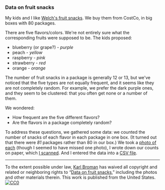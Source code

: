 ### Data on fruit snacks

My kids and I like
[Welch's fruit snacks](http://www.welchsfruitsnacks.com/). We buy them
from CostCo, in big boxes with 80 packages.

There are five flavors/colors. We're not entirely sure what the
corresponding fruits were supposed to be. The kids proposed:

- blueberry (or grape?) - _purple_
- peach - _yellow_
- raspberry - _pink_
- strawberry - _red_
- orange - _orange_

The number of fruit snacks in a package is generally 12 or 13, but
we've noticed that the five types are not equally frequent, and it
seems like they are not completely random.  For example, we prefer the
dark purple ones, and they seem to be clustered: that you often get
none or a number of them.

We wondered:

- How frequent are the five different flavors?
- Are the flavors in a package completely random?

To address these questions, we gathered some data: we counted the
number of snacks of each flavor in each package in one box. (It turned
out that there were _81_ packages rather than 80 in our box.) We took
a [photo of each](Photos/) (though I seemed to have missed one
photo), I wrote down our counts on paper, which
[I scanned](Data/fruit_snacks_scanned.pdf). And I entered the data
into a [CSV file](Data/fruit_snacks.csv).

---

To the extent possible under law,
[Karl Broman](http://github.com/kbroman)
has waived all copyright and related or neighboring rights to
&ldquo;[Data on fruit snacks](http://github.com/kbroman/FruitSnacks),&rdquo;
including the photos and other materials therein.
This work is published from the United States.
<br/>
[![CC0](http://i.creativecommons.org/p/zero/1.0/88x31.png)](http://creativecommons.org/publicdomain/zero/1.0/)
